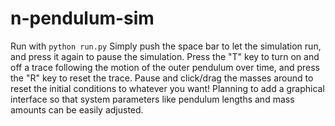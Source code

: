 # n-pendulum-sim

Run with ```python run.py```
Simply push the space bar to let the simulation run, and press it again to pause the simulation. Press the "T" key to turn on and off a trace following
the motion of the outer pendulum over time, and press the "R" key to reset the trace. Pause and click/drag the masses around to reset the initial conditions
to whatever you want! Planning to add a graphical interface so that system parameters like pendulum lengths and mass amounts can be easily adjusted.
